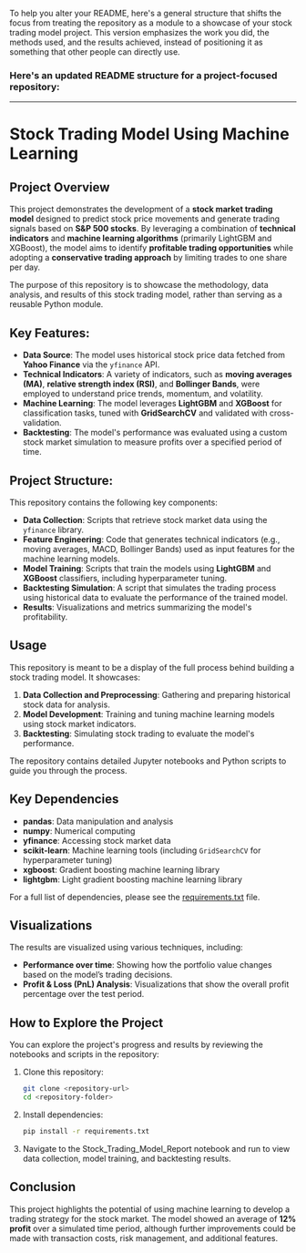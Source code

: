 To help you alter your README, here's a general structure that shifts the focus from treating the repository as a module to a showcase of your stock trading model project. This version emphasizes the work you did, the methods used, and the results achieved, instead of positioning it as something that other people can directly use.

### Here's an updated README structure for a project-focused repository:

---

# Stock Trading Model Using Machine Learning

## Project Overview
This project demonstrates the development of a **stock market trading model** designed to predict stock price movements and generate trading signals based on **S&P 500 stocks**. By leveraging a combination of **technical indicators** and **machine learning algorithms** (primarily LightGBM and XGBoost), the model aims to identify **profitable trading opportunities** while adopting a **conservative trading approach** by limiting trades to one share per day.

The purpose of this repository is to showcase the methodology, data analysis, and results of this stock trading model, rather than serving as a reusable Python module.

## Key Features:
- **Data Source**: The model uses historical stock price data fetched from **Yahoo Finance** via the `yfinance` API.
- **Technical Indicators**: A variety of indicators, such as **moving averages (MA)**, **relative strength index (RSI)**, and **Bollinger Bands**, were employed to understand price trends, momentum, and volatility.
- **Machine Learning**: The model leverages **LightGBM** and **XGBoost** for classification tasks, tuned with **GridSearchCV** and validated with cross-validation.
- **Backtesting**: The model's performance was evaluated using a custom stock market simulation to measure profits over a specified period of time.

## Project Structure:
This repository contains the following key components:
- **Data Collection**: Scripts that retrieve stock market data using the `yfinance` library.
- **Feature Engineering**: Code that generates technical indicators (e.g., moving averages, MACD, Bollinger Bands) used as input features for the machine learning models.
- **Model Training**: Scripts that train the models using **LightGBM** and **XGBoost** classifiers, including hyperparameter tuning.
- **Backtesting Simulation**: A script that simulates the trading process using historical data to evaluate the performance of the trained model.
- **Results**: Visualizations and metrics summarizing the model's profitability.

## Usage
This repository is meant to be a display of the full process behind building a stock trading model. It showcases:
1. **Data Collection and Preprocessing**: Gathering and preparing historical stock data for analysis.
2. **Model Development**: Training and tuning machine learning models using stock market indicators.
3. **Backtesting**: Simulating stock trading to evaluate the model's performance.

The repository contains detailed Jupyter notebooks and Python scripts to guide you through the process.

## Key Dependencies
- **pandas**: Data manipulation and analysis
- **numpy**: Numerical computing
- **yfinance**: Accessing stock market data
- **scikit-learn**: Machine learning tools (including `GridSearchCV` for hyperparameter tuning)
- **xgboost**: Gradient boosting machine learning library
- **lightgbm**: Light gradient boosting machine learning library

For a full list of dependencies, please see the [requirements.txt](requirements.txt) file.

## Visualizations
The results are visualized using various techniques, including:
- **Performance over time**: Showing how the portfolio value changes based on the model’s trading decisions.
- **Profit & Loss (PnL) Analysis**: Visualizations that show the overall profit percentage over the test period.

## How to Explore the Project
You can explore the project's progress and results by reviewing the notebooks and scripts in the repository:
1. Clone this repository: 
   ```bash
   git clone <repository-url>
   cd <repository-folder>
   ```
2. Install dependencies:
   ```bash
   pip install -r requirements.txt
   ```
3. Navigate to the Stock_Trading_Model_Report notebook and run to view data collection, model training, and backtesting results.

## Conclusion
This project highlights the potential of using machine learning to develop a trading strategy for the stock market. The model showed an average of **12% profit** over a simulated time period, although further improvements could be made with transaction costs, risk management, and additional features.
